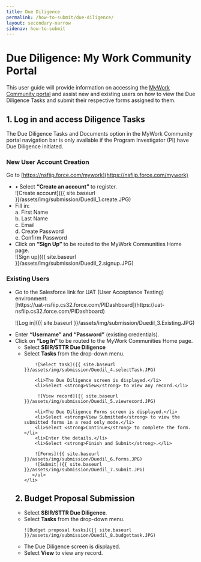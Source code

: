 ```yaml
---
title: Due Diligence
permalink: /how-to-submit/due-diligence/
layout: secondary-narrow
sidenav: how-to-submit
---
```


# Due Diligence: My Work Community Portal
This user guide will provide information on accessing the [MyWork Community portal](https://nsfiip.force.com/mywork) and assist new and existing users on how to view the Due Diligence Tasks and submit their respective forms assigned to them.

## 1. Log in and access Diligence Tasks
The Due Diligence Tasks and Documents option in the MyWork Community portal navigation bar is only available if the Program Investigator (PI) have Due Diligence initiated. 

### New User Account Creation
Go to [https://nsfiip.force.com/mywork](https://nsfiip.force.com/mywork)
  <ul>
  <li>•	Select <strong>“Create an account”</strong> to register.</li>
  ![Create account]({{ site.baseurl }}/assets/img/submission/Duedil_1.create.JPG)

  <li>Fill in:<br>
   a. First Name<br>
   b. Last Name<br>
   c. Email<br>
   d. Create Password<br>
   e. Confirm Password
  </li>
  
  <li>Click on <strong>“Sign Up”</strong> to be routed to the MyWork Communities Home page.</li>
    ![Sign up]({{ site.baseurl }}/assets/img/submission/Duedil_2.signup.JPG)
  </ul>
  
  ### Existing Users
  <ul>
  <li>Go to the Salesforce link for UAT (User Acceptance Testing) environment: <br>
    [https://uat-nsfiip.cs32.force.com/PIDashboard](https://uat-nsfiip.cs32.force.com/PIDashboard)</li>
    
  ![Log in]({{ site.baseurl }}/assets/img/submission/Duedil_3.Existing.JPG)
  
  <li>Enter <strong>“Username” and “Password”</strong> (existing credentials).
  
  <li>Click on <strong>“Log In”</strong> to be routed to the MyWork Communities Home page.
      <ul>
        <li>Select <strong>SBIR/STTR Due Diligence</strong></li>
        <li>Select <strong>Tasks</strong> from the drop-down menu.</li>
        
        ![Select task]({{ site.baseurl }}/assets/img/submission/Duedil_4.selectTask.JPG)
        
        <li>The Due Diligence screen is displayed.</li>
        <li>Select <strong>View</strong> to view any record.</li>
        
         ![View record]({{ site.baseurl }}/assets/img/submission/Duedil_5.viewrecord.JPG)
       
        <li>The Due Diligence Forms screen is displayed.</li>
        <li>Select <strong>View Submitted</strong> to view the submitted forms in a read only mode.</li>
        <li>Select <strong>Continue</strong> to complete the form.</li>
        <li>Enter the details.</li>
        <li>Select <strong>Finish and Submit</strong>.</li>
        
        ![Forms]({{ site.baseurl }}/assets/img/submission/Duedil_6.forms.JPG)
        ![Submit]({{ site.baseurl }}/assets/img/submission/Duedil_7.submit.JPG)
       </ul>
    </li>
  </ul>
    
## 2. Budget Proposal Submission
  <ul>
  <li>Select <strong>SBIR/STTR Due Diligence</strong>.</li>
  <li>Select <strong>Tasks</strong> from the drop-down menu.</li>
    
    ![Budget proposal tasks]({{ site.baseurl }}/assets/img/submission/Duedil_8.budgettask.JPG)
    
  <li>The Due Diligence screen is displayed.</li>
  <li>Select <strong>View</strong> to view any record.</li>
  
